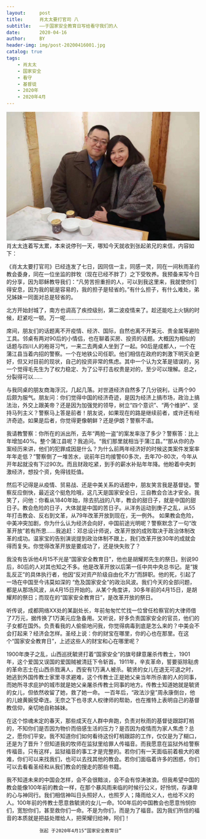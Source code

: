 ```yaml
---
layout:     post
title:      肖太太要打官司 八
subtitle:   ——于国家安全教育日写给看守我们的人
date:       2020-04-16
author:     BY
header-img: img/post-20200416001.jpg
catalog: true
tags:
    - 肖太太
    - 国家安全
    - 看守
    - 基督徒
    - 2020年
    - 2020年4月
---
```

![王怡牧师夫妇](/img/post-20200416001.jpg)
肖太太连着写太累，本来说停刊一天，哪知今天就收到张起弟兄的来信，内容如下：
    
《肖太太要打官司》已经连发了七日，因同信一主，同感一灵，同在一间秋雨圣约教会委身，同在一位坐监的胖牧（现在已经不胖了）之下受牧养。我预备来写今日的分享，因为耶稣教导我们：“凡劳苦担重担的人，可以到我这里来，我就使你们得安息，因为我的轭是容易的，我的担子是轻省的。”有什么担子，有什么难处，弟兄姊妹一同面对总是轻省的。
    
北方开始封城了，南方也调高了疾控级别，第二波疫情来了。趁还能吃上火锅的时候，赶紧吃一顿。万一呢……………………
    
席间，朋友们的话题离不开疫情、经济、国际，自然也离不开美元、贵金属等避险工具。邻桌有两对90后的小情侣，也在聊着买房、投资的话题。大概因为相似的话题与四川人的袍哥习气，一来二去两桌人坐到了一起。90后是成都人，一个在蒲江县当着内招的警察。一个在地铁公司任职。他们相信在政府的刺激下明天会更好，但又对目前的现状，自己的投资非常的焦虑。其中一个认为文革是错误的，另一个觉得毛先生为了权力稳定、为了公平打击权贵是对的，至少可以理解。总之，分裂得可以……

与我同桌的朋友商海浮沉，几起几落。对世道经济自然多了几分锐利，让两个90后颇为服气。朋友问：你们觉得中国的经济奇迹，是因为经济上搞市场，政治上搞法治，外交上跟美帝？还是因为加强党的领导，树立“四个意识”、“两个维护”、坚持马列主义？警察马上答是前者！朋友说，如果现在的路是继续前者，或许还有经济奇迹。如果是后者，你觉得更像朝鲜？还是伊朗？警察不语。

我请教警察：你所在的派出所，去年“两抢一盗”的案发率涨了多少？警察答：比上年增加40%。整个蒲江县呢？我追问。“我们那里就相当于蒲江县。”“那从你的办案经历来讲，他们的犯罪成因是什么？为什么前两年经济好的时候这类案件发案率年年走低？”警察倒了一堆苦水，说前年日均接警60多次，去年70-80次，今年从开年起就没有下过90次。而且财政吃紧，到手的薪水补贴年年降。他盼着中央刺激经济，想投个资，免得钱贬值。

然后不记得是从疫情、贸易战、还是中美关系的话题中，朋友笑言我是基督徒。警察反应倒快，最近这个挺危险哦，这几天是国家安全日，三自教会合法才安全。我笑了，问他：你看从1840年始，除去抗战的八年，教会的甜日子，就是中国的甜日子。教会危险的日子，大体就是中国的苦日子。从洋务运动到庚子之乱，从55年打击教会、反右到文革，从79年改革开放到现在，无一例外。 如果教会危险，中美冲突加剧，你为什么认为经济会向好，中国前途光明呢？警察默念了一句“改革开放”若有所思……我追赶：邓总设计师说，改革开放的成败取决于政治体制改革的成功。温家宝的告别演说提到政治体制不跟上，我们改革开放30年的成就会得而复失。你觉得改革开放是要成功了，还是快失败了？

我没有告诉他4月15不光是“国家安全教育日”，他也是胡耀邦先生的祭日。别说90后，80后的人对其也知之不多。他是改革开放以后第一任中共中央总书记。是“拨乱反正”的具体执行者，他因“反对资产阶级自由化不力”而辞职。他的死，引起了一场在中国至今讳莫如深的 “危及国家安全”的政治风波。我们今天的全部问题，都是从那场风波，从4月15日开始的。从某个角度讲，30多年前的4月15日，是胡耀邦的祭日；而现在的“国家安全教育日”，是改革开放的祭日。

听传说，成都网络XX处的某副处长，年前匆匆忙忙找一位曾任检察官的大律师借了7万元，据传换了1万美元应急备用。又听说，好多负责国家安全的官员，他们的子女都在国外。负责看我的人偷偷地问我，你觉得病毒到底是怎么来的？中美会不会打起来？经济会怎样。圣经上说：你的财宝在哪里，你的心也在那里。在这个“国家安全教育日”，上述这些人的财宝和心在哪里呢？

1900年庚子之乱，山西巡抚毓贤打着“国家安全”的旗号肆意屠杀传教士，1901年，这个爱国又误国的爱国贼被清廷下令斩首。1911年，辛亥革命，誓要驱除鞑虏的革命志士在山西杀戮满人，西安有1万满人被杀。毓贤的女儿在退无可退之时，她逃到外国传教士家里寻求避难，这个传教士正是她父亲当年所杀害的人的同事，而她所寻求庇护的城市就是她父亲屠杀传教士同事的地方。传教士知道她就是毓贤的女儿，但依然收留了她，救了她一命。 一百年后，“政法沙皇”周永康倒台，他的儿媳黄婉受牵连。无奈之下也寻求人权律师的帮助，也在推特上表明自己的基督教信仰，亲切地自称姊妹。

在这个惊魂未定的春天，那些成天在人群中奔跑，负责对秋雨的基督徒跟踪盯梢的，不知你们是否因为物价而倍感生活的压力？是否因为疫情而为家人焦虑？总之，愿你们平安。我不知道你们如何看待这份盯梢跟踪的工作，仅仅是为了糊口，还是为了晋升？但知道我的牧师在监狱里给罪人传福音。而我愿意在监狱外给警察传福音。只有这样，监狱福音的事工才是完整的。若你们有一天面临前着极大的艰难，你们可以来找我们，也可以去找其他的教会。若你们面临着许多的困惑，你们可以去看看圣经和从我们教会的搜走的那些书籍。

我不知道未来的中国会怎样，会不会很黯淡，会不会有惊涛骇浪。但我希望中国的教会能像100年前的教会一样，在那个暴风雨来临的时候行公义，好怜悯，存谦卑的心与神同行。我们相信神叫日头照好人，也照歹人；降雨给义人，也给不义的人。100年前的传教士愿意救毓贤的女儿一命。100年后的中国教会也愿意怜悯你们，宽恕你们，甚至救你们一命。不是为你们，而是为了福音。因为我们所信的福音的本质就是把益处赠给人，把荣耀归给神，阿们！
 
                张起 于2020年4月15“国家安全教育日”
